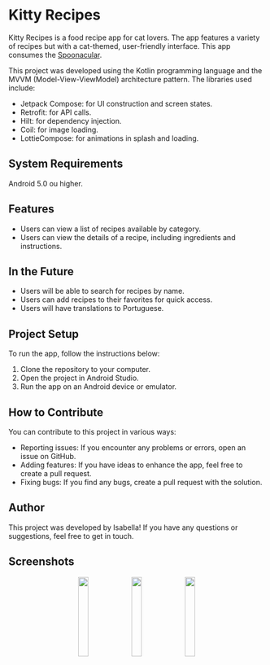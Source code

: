 # Kitty Recipes #
Kitty Recipes is a food recipe app for cat lovers. The app features a variety of recipes but with a cat-themed, user-friendly interface. This app consumes the [Spoonacular](https://spoonacular.com/).

This project was developed using the Kotlin programming language and the MVVM (Model-View-ViewModel) architecture pattern. The libraries used include:

- Jetpack Compose: for UI construction and screen states.
- Retrofit: for API calls.
- Hilt: for dependency injection.
- Coil: for image loading.
- LottieCompose: for animations in splash and loading.

## System Requirements ##
Android 5.0 ou higher.

## Features ##
- Users can view a list of recipes available by category.
- Users can view the details of a recipe, including ingredients and instructions.

## In the Future ##
- Users will be able to search for recipes by name.
- Users can add recipes to their favorites for quick access.
- Users will have translations to Portuguese.

## Project Setup ##
To run the app, follow the instructions below:

1. Clone the repository to your computer.
2. Open the project in Android Studio.
3. Run the app on an Android device or emulator.

## How to Contribute ##
You can contribute to this project in various ways:

- Reporting issues: If you encounter any problems or errors, open an issue on GitHub.
- Adding features: If you have ideas to enhance the app, feel free to create a pull request.
- Fixing bugs: If you find any bugs, create a pull request with the solution.

## Author ##
This project was developed by Isabella! If you have any questions or suggestions, feel free to get in touch.

## Screenshots ##
<div align="center">
<img align="center" src="https://github.com/yawlle/kitty-recipes/assets/75861637/57711c54-8044-4f89-a99f-16255777856c" width="20%">
<img align="center" src="https://github.com/yawlle/kitty-recipes/assets/75861637/025a615b-4d72-4c17-b7f1-ae5487226770" width="20%">
<img align="center" src="https://github.com/yawlle/kitty-recipes/assets/75861637/0e11e744-3509-4fcb-9708-3dead75596ed" width="20%">
  </div>
